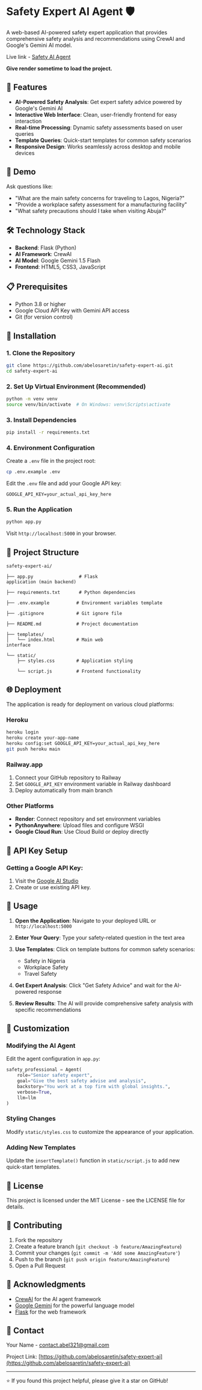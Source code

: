 # Safety Expert AI Agent 🛡️

A web-based AI-powered safety expert application that provides comprehensive safety analysis and recommendations using CrewAI and Google's Gemini AI model.

Live link - [Safety AI Agent](https://safety-advisor-app.onrender.com/)

**Give render sometime to load the project.**

## 🌟 Features

- **AI-Powered Safety Analysis**: Get expert safety advice powered by Google's Gemini AI
- **Interactive Web Interface**: Clean, user-friendly frontend for easy interaction
- **Real-time Processing**: Dynamic safety assessments based on user queries
- **Template Queries**: Quick-start templates for common safety scenarios
- **Responsive Design**: Works seamlessly across desktop and mobile devices

## 🚀 Demo

Ask questions like:
- "What are the main safety concerns for traveling to Lagos, Nigeria?"
- "Provide a workplace safety assessment for a manufacturing facility"
- "What safety precautions should I take when visiting Abuja?"

## 🛠️ Technology Stack

- **Backend**: Flask (Python)
- **AI Framework**: CrewAI
- **AI Model**: Google Gemini 1.5 Flash
- **Frontend**: HTML5, CSS3, JavaScript

## 📋 Prerequisites

- Python 3.8 or higher
- Google Cloud API Key with Gemini API access
- Git (for version control)

## 🔧 Installation

### 1. Clone the Repository
```bash
git clone https://github.com/abelosaretin/safety-expert-ai.git
cd safety-expert-ai
```

### 2. Set Up Virtual Environment (Recommended)
```bash
python -m venv venv
source venv/bin/activate  # On Windows: venv\Scripts\activate
```

### 3. Install Dependencies
```bash
pip install -r requirements.txt
```

### 4. Environment Configuration
Create a `.env` file in the project root:
```bash
cp .env.example .env
```

Edit the `.env` file and add your Google API key:
```
GOOGLE_API_KEY=your_actual_api_key_here
```

### 5. Run the Application
```bash
python app.py
```

Visit `http://localhost:5000` in your browser.

## 📁 Project Structure

```
safety-expert-ai/

├── app.py                 # Flask 
application (main backend)

├── requirements.txt       # Python dependencies

├── .env.example          # Environment variables template

├── .gitignore            # Git ignore file

├── README.md             # Project documentation

├── templates/
│   └── index.html        # Main web 
interface

└── static/
    ├── styles.css        # Application styling

    └── script.js         # Frontend functionality
```

## 🌐 Deployment

The application is ready for deployment on various cloud platforms:

### Heroku
```bash
heroku login
heroku create your-app-name
heroku config:set GOOGLE_API_KEY=your_actual_api_key_here
git push heroku main
```

### Railway.app
1. Connect your GitHub repository to Railway
2. Set `GOOGLE_API_KEY` environment variable in Railway dashboard
3. Deploy automatically from main branch

### Other Platforms
- **Render**: Connect repository and set environment variables
- **PythonAnywhere**: Upload files and configure WSGI
- **Google Cloud Run**: Use Cloud Build or deploy directly

## 🔑 API Key Setup

### Getting a Google API Key:
1. Visit the [Google AI Studio](https://aistudio.google.com/)
2. Create or use existing API key.


## 🎯 Usage

1. **Open the Application**: Navigate to your deployed URL or `http://localhost:5000`

2. **Enter Your Query**: Type your safety-related question in the text area

3. **Use Templates**: Click on template buttons for common safety scenarios:
   - Safety in Nigeria
   - Workplace Safety
   - Travel Safety

4. **Get Expert Analysis**: Click "Get Safety Advice" and wait for the AI-powered response

5. **Review Results**: The AI will provide comprehensive safety analysis with specific recommendations


## 🔧 Customization

### Modifying the AI Agent
Edit the agent configuration in `app.py`:
```python
safety_professional = Agent(
    role="Senior safety expert",
    goal="Give the best safety advise and analysis",
    backstory="You work at a top firm with global insights.",
    verbose=True,
    llm=llm
)
```

### Styling Changes
Modify `static/styles.css` to customize the appearance of your application.

### Adding New Templates
Update the `insertTemplate()` function in `static/script.js` to add new quick-start templates.

## 📝 License

This project is licensed under the MIT License - see the LICENSE file for details.

## 🤝 Contributing

1. Fork the repository
2. Create a feature branch (`git checkout -b feature/AmazingFeature`)
3. Commit your changes (`git commit -m 'Add some AmazingFeature'`)
4. Push to the branch (`git push origin feature/AmazingFeature`)
5. Open a Pull Request

## 🙏 Acknowledgments

- [CrewAI](https://github.com/joaomdmoura/crewAI) for the AI agent framework
- [Google Gemini](https://ai.google.dev/) for the powerful language model
- [Flask](https://flask.palletsprojects.com/) for the web framework

## 📧 Contact

Your Name - contact.abel321@gmail.com

Project Link: [https://github.com/abelosaretin/safety-expert-ai](https://github.com/abelosaretin/safety-expert-ai)

---

⭐ If you found this project helpful, please give it a star on GitHub!